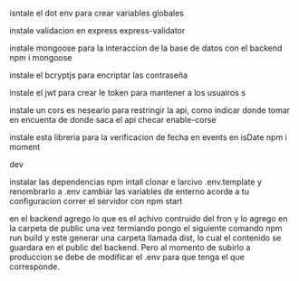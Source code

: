 isntale el dot env para crear variables globales 

instale validacion en express express-validator

instale mongoose para la interaccion de la base de datos con el backend
npm i mongoose

instale el bcryptjs para encriptar las contraseña 

instale el jwt para crear le token para mantener a los usuairos s

instale un cors es neseario para restringir la api, como indicar donde tomar en encuenta de donde saca el api
checar enable-corse


instale esta libreria para la verificacion de fecha en events en isDate npm i moment

dev

instalar las dependencias npm intall
clonar e larcivo .env.template y renombrarlo a .env
cambiar las variables de enterno acorde a tu configuracion 
correr el servidor con npm start 


en el backend agrego lo que es el achivo contruido del fron y lo agrego en la carpeta de public 
una vez termiando pongo el siguiente comando
npm run build y este generar una carpeta llamada 
dist, lo cual el contenido se guardara en el public del backend. Pero al momento de subirlo a produccion se debe de modificar el .env para que tenga el que corresponde.
